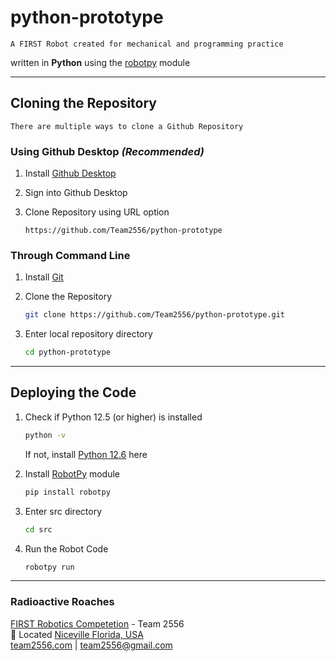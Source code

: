# python-prototype
`A FIRST Robot created for mechanical and programming practice`

written in **Python** using the [robotpy](https://robotpy.readthedocs.io/) module

---
## Cloning the Repository

`There are multiple ways to clone a Github Repository`
### Using Github Desktop *(Recommended)*
1. Install [Github Desktop](https://desktop.github.com/download/)

1. Sign into Github Desktop

1. Clone Repository using URL option
    ```
    https://github.com/Team2556/python-prototype
    ```

### Through Command Line
1. Install [Git](https://git-scm.com/downloads)

1. Clone the Repository
    ```sh
    git clone https://github.com/Team2556/python-prototype.git
    ```

1. Enter local repository directory
    ```sh
    cd python-prototype
    ```

---

## Deploying the Code

1. Check if Python 12.5 (or higher) is installed
    ```sh
    python -v
    ```    
    If not, install [Python 12.6](https://www.python.org/downloads/release/python-3126/) here

1. Install [RobotPy](https://pypi.org/project/robotpy/) module
    ```sh
    pip install robotpy
    ```

1. Enter src directory
    ```sh
    cd src
    ```

1. Run the Robot Code
    ```sh
    robotpy run
    ```

---
### Radioactive Roaches
[FIRST Robotics Competetion](https://www.firstinspires.org/robotics/frc) - Team 2556 \
📍 Located [Niceville Florida, USA](https://maps.google.com/maps?q=Niceville%2C%20Florida%2C%20USA) \
[team2556.com](http://www.team2556.com/) | [team2556@gmail.com](mailto:team2556@gmail.com)
